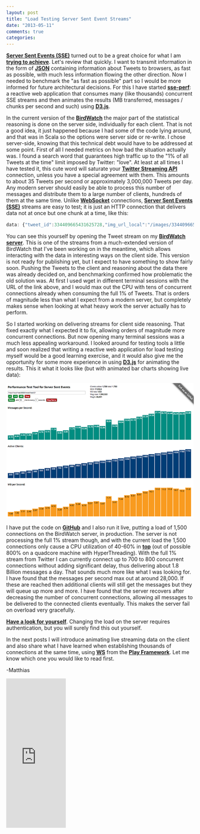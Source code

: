 ```yaml
---
layout: post
title: "Load Testing Server Sent Event Streams"
date: "2013-05-11"
comments: true
categories: 
---
```

**[Server Sent Events (SSE)](http://dev.w3.org/html5/eventsource/)** turned out to be a great choice for what I am **[trying to achieve](http://matthiasnehlsen.com/blog/2013/05/01/server-sent-events-vs-websockets/)**. Let's review that quickly. I want to transmit information in the form of **[JSON](http://tools.ietf.org/html/rfc4627)** containing information about Tweets to browsers, as fast as possible, with much less information flowing the other direction. Now I needed to benchmark the "as fast as possible" part so I would be more informed for future architectural decisions. For this I have started **[sse-perf](https://github.com/matthiasn/sse-perf)**: a reactive web application that consumes many (like thousands) concurrent SSE streams and then animates the results (MB transferred, messages / chunks per second and such) using **[D3.js](http://d3js.org)**.

In the current version of the **[BirdWatch](https://github.com/matthiasn/BirdWatch)** the major part of the statistical reasoning is done on the server side, individually for each client. That is not a good idea, it just happened because I had some of the code lying around, and that was in Scala so the options were server side or re-write. I chose server-side, knowing that this technical debt would have to be addressed at some point. First of all I needed metrics on how bad the situation actually was. I found a search word that guarantees high traffic up to the "1% of all Tweets at the time" limit imposed by Twitter: "love". At least at all times I have tested it, this cute word will saturate your **[Twitter Streaming API](https://dev.twitter.com/docs/streaming-apis)** connection, unless you have a special agreement with them. This amounts to about 35 Tweets per second or approximately 3,000,000 Tweets per day. Any modern server should easily be able to process this number of messages and distribute them to a large number of clients, hundreds of them at the same time. Unlike **[WebSocket](http://tools.ietf.org/html/rfc6455)** connections, **[Server Sent Events (SSE)](http://dev.w3.org/html5/eventsource/)** streams are easy to test; it is just an HTTP connection that delivers data not at once but one chunk at a time, like this:

````js
data: {"tweet_id":334409665431625728,"img_url_local":"/images/334409665431625728.png","img_url":"http://a0.twimg.com/profile_images/3637039114/94d639a38a9040b32397642cddbf685f_normal.jpeg","screen_name":"Official_TMC101","text":"This week Daft Punk holds the number 1 spot with Get Lucky @DaftPunk_Online #getlucky","followers":34,"words":14,"chars":85,"timestamp":1368564451000,"timeAgo":"1 sec 141 ms ago"}
````

You can see this yourself by opening the Tweet stream on my **[BirdWatch server](http://birdwatch.matthiasnehlsen.com/tweetFeedCF)**. This is one of the streams from a much-extended version of BirdWatch that I've been working on in the meantime, which allows interacting with the data in interesting ways on the client side. This version is not ready for publishing yet, but I expect to have something to show fairly soon. Pushing the Tweets to the client and reasoning about the data there was already decided on, and benchmarking confirmed how problematic the old solution was. At first I used wget in different terminal sessions with the URL of the link above, and I would max out the CPU with tens of concurrent connections already when consuming the full 1% of Tweets. That is orders of magnitude less than what I expect from a modern server, but completely makes sense when looking at what heavy work the server actually has to perform. 

So I started working on delivering streams for client side reasoning. That fixed exactly what I expected it to fix, allowing orders of magnitude more concurrent connections. But now opening many terminal sessions was a much less appealing workaround. I looked around for testing tools a little and soon realized that writing a reactive web application for load testing myself would be a good learning exercise, and it would also give me the opportunity for some more experience in using **[D3.js](http://d3js.org)** for animating the results. This it what it looks like (but with animated bar charts showing live data):

![SSE Perf](../images/sse-perf-screenshot.png)

I have put the code on **[GitHub](https://github.com/matthiasn/sse-perf)** and I also run it live, putting a load of 1,500 connections on the BirdWatch server, in production. The server is not processing the full 1% stream though, and with the current load the 1,500 connections only cause a CPU utilization of 40-60% in **[top](https://developer.apple.com/library/mac/documentation/Darwin/Reference/ManPages/man1/top.1.html)** (out of possible 800% on a quadcore machine with HyperThreading). With the full 1% stream from Twitter I can currently connect up to 700 to 800 concurrent connections without adding significant delay, thus delivering about 1.8 Billion messages a day. That sounds much more like what I was looking for. I have found that the messages per second max out at around 28,000. If these are reached then additional clients will still get the messages but they will queue up more and more. I have found that the server recovers after decreasing the number of concurrent connections, allowing all messages to be delivered to the connected clients eventually. This makes the server fail on overload very gracefully.

**[Have a look for yourself](http://birdwatch.matthiasnehlsen.com:9001)**. Changing the load on the server requires authentication, but you will surely find this out yourself. 

In the next posts I will introduce animating live streaming data on the client and also share what I have learned when establishing thousands of connections at the same time, using **[WS](http://www.playframework.com/documentation/api/2.1.1/scala/index.html#play.api.libs.ws.WS$)** from the **[Play Framework](http://www.playframework.com)**. Let me know which one you would like to read first.

-Matthias

<iframe width="160" height="400" src="https://leanpub.com/building-a-system-in-clojure/embed" frameborder="0" allowtransparency="true"></iframe>
